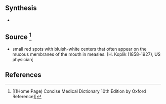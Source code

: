 ## Synthesis
- 
## Source [^1]
- small red spots with bluish-white centers that often appear on the mucous membranes of the mouth in measles. \[H. Koplik (1858-1927), US physician]
## References

[^1]: [[(Home Page) Concise Medical Dictionary 10th Edition by Oxford Reference]]